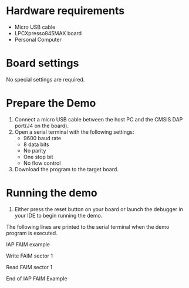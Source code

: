 Hardware requirements
=====================
- Micro USB cable
- LPCXpresso845MAX board
- Personal Computer

Board settings
==============
No special settings are required.

Prepare the Demo
================
1.  Connect a micro USB cable between the host PC and the CMSIS DAP port(J4 on the board).
2.  Open a serial terminal with the following settings:
    - 9600 baud rate
    - 8 data bits
    - No parity
    - One stop bit
    - No flow control
3.  Download the program to the target board.

Running the demo
================
1.  Either press the reset button on your board or launch the debugger in your IDE to begin running the demo.

The following lines are printed to the serial terminal when the demo program is executed.

IAP FAIM example

Write FAIM sector 1

Read FAIM sector 1

End of IAP FAIM Example 
